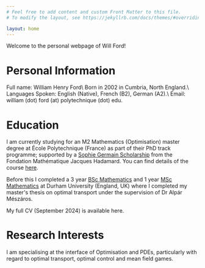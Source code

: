 ```yaml
---
# Feel free to add content and custom Front Matter to this file.
# To modify the layout, see https://jekyllrb.com/docs/themes/#overriding-theme-defaults

layout: home
---
```


Welcome to the personal webpage of Will Ford!

# Personal Information

Full name: William Henry Ford\\
Born in 2002 in Cumbria, North England.\\
Languages Spoken: English (Native), French (B2), German (A2).\\
Email: william (dot) ford (at) polytechnique (dot) edu.

# Education

I am currently studying for an M2 Mathematics (Optimisation) master degree at École Polytechnique (France) as part of their PhD track programme; supported by a [Sophie Germain Scholarship](https://www.fondation-hadamard.fr/en/our-programs/transversal-programs/graduate-program/apply-for-a-sophie-germain-scholarship/) from the Fondation Mathématique Jacques Hadamard. You can find details of the course [here](https://www.master-in-optimization.fr/).

Before this I completed a 3 year [BSc Mathematics](https://www.durham.ac.uk/study/courses/mathematics-g100/) and 1 year [MSc Mathematics](https://www.durham.ac.uk/study/courses/mathematical-sciences-g1k509/) at Durham University (England, UK) where I completed my master's thesis on optimal transport under the supervision of Dr Alpár Mészáros.

My full CV (September 2024) is available here.

# Research Interests

I am specialising at the interface of Optimisation and PDEs, particularly with regard to optimal transport, optimal control and mean field games.
